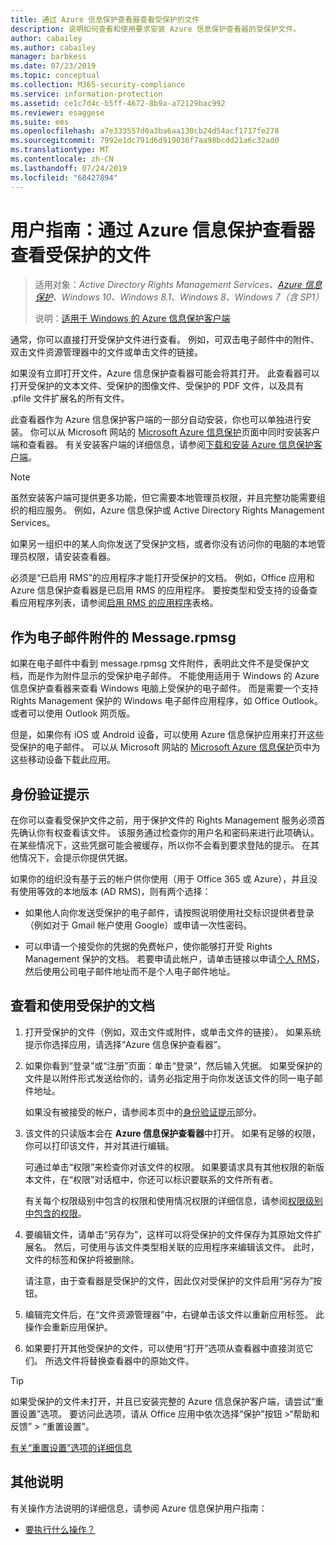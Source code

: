 ```yaml
---
title: 通过 Azure 信息保护查看器查看受保护的文件
description: 说明如何查看和使用要求安装 Azure 信息保护查看器的受保护文件。
author: cabailey
ms.author: cabailey
manager: barbkess
ms.date: 07/23/2019
ms.topic: conceptual
ms.collection: M365-security-compliance
ms.service: information-protection
ms.assetid: ce1c7d4c-b5ff-4672-8b9a-a72129bac992
ms.reviewer: esaggese
ms.suite: ems
ms.openlocfilehash: a7e333557d0a3ba6aa130cb24d54acf1717fe278
ms.sourcegitcommit: 7992e1dc791d6d919036f7aa98bcdd21a6c32ad0
ms.translationtype: MT
ms.contentlocale: zh-CN
ms.lasthandoff: 07/24/2019
ms.locfileid: "68427894"
---
```

# <a name="user-guide-view-protected-files-with-the-azure-information-protection-viewer"></a>用户指南：通过 Azure 信息保护查看器查看受保护的文件

>适用对象：*Active Directory Rights Management Services、[Azure 信息保护](https://azure.microsoft.com/pricing/details/information-protection)、Windows 10、Windows 8.1、Windows 8、Windows 7（含 SP1）*
>
> 说明：[适用于 Windows 的 Azure 信息保护客户端](../faqs.md#whats-the-difference-between-the-azure-information-protection-client-and-the-azure-information-protection-unified-labeling-client)

通常，你可以直接打开受保护文件进行查看。 例如，可双击电子邮件中的附件、双击文件资源管理器中的文件或单击文件的链接。

如果没有立即打开文件，Azure 信息保护查看器可能会将其打开。 此查看器可以打开受保护的文本文件、受保护的图像文件、受保护的 PDF 文件，以及具有 .pfile 文件扩展名的所有文件。

此查看器作为 Azure 信息保护客户端的一部分自动安装，你也可以单独进行安装。 你可以从 Microsoft 网站的 [Microsoft Azure 信息保护](https://go.microsoft.com/fwlink/?LinkId=303970)页面中同时安装客户端和查看器。 有关安装客户端的详细信息，请参阅[下载和安装 Azure 信息保护客户端](install-client-app.md)。

> [!NOTE]
> 虽然安装客户端可提供更多功能，但它需要本地管理员权限，并且完整功能需要组织的相应服务。 例如，Azure 信息保护或 Active Directory Rights Management Services。
> 
> 如果另一组织中的某人向你发送了受保护文档，或者你没有访问你的电脑的本地管理员权限，请安装查看器。

必须是“已启用 RMS”的应用程序才能打开受保护的文档。 例如，Office 应用和 Azure 信息保护查看器是已启用 RMS 的应用程序。 要按类型和受支持的设备查看应用程序列表，请参阅[启用 RMS 的应用程序](../requirements-applications.md#rms-enlightened-applications)表格。  
## <a name="messagerpmsg-as-an-email-attachment"></a>作为电子邮件附件的 Message.rpmsg

如果在电子邮件中看到 message.rpmsg 文件附件，表明此文件不是受保护文档，而是作为附件显示的受保护电子邮件。 不能使用适用于 Windows 的 Azure 信息保护查看器来查看 Windows 电脑上受保护的电子邮件。 而是需要一个支持 Rights Management 保护的 Windows 电子邮件应用程序，如 Office Outlook。 或者可以使用 Outlook 网页版。

但是，如果你有 iOS 或 Android 设备，可以使用 Azure 信息保护应用来打开这些受保护的电子邮件。 可以从 Microsoft 网站的 [Microsoft Azure 信息保护](https://go.microsoft.com/fwlink/?LinkId=303970)页中为这些移动设备下载此应用。

## <a name="prompts-for-authentication"></a>身份验证提示

在你可以查看受保护文件之前，用于保护文件的 Rights Management 服务必须首先确认你有权查看该文件。 该服务通过检查你的用户名和密码来进行此项确认。 在某些情况下，这些凭据可能会被缓存，所以你不会看到要求登陆的提示。 在其他情况下，会提示你提供凭据。

如果你的组织没有基于云的帐户供你使用（用于 Office 365 或 Azure），并且没有使用等效的本地版本 (AD RMS)，则有两个选择：

- 如果他人向你发送受保护的电子邮件，请按照说明使用社交标识提供者登录（例如对于 Gmail 帐户使用 Google）或申请一次性密码。

- 可以申请一个接受你的凭据的免费帐户，使你能够打开受 Rights Management 保护的文档。 若要申请此帐户，请单击链接以申请[个人 RMS](https://go.microsoft.com/fwlink/?LinkId=309469)，然后使用公司电子邮件地址而不是个人电子邮件地址。 

## <a name="to-view-and-use-a-protected-document"></a>查看和使用受保护的文档

1. 打开受保护的文件（例如，双击文件或附件，或单击文件的链接）。 如果系统提示你选择应用，请选择“Azure 信息保护查看器”。 

2. 如果你看到“登录”或“注册”页面：单击“登录”，然后输入凭据。 如果受保护的文件是以附件形式发送给你的，请务必指定用于向你发送该文件的同一电子邮件地址。
    
    如果没有被接受的帐户，请参阅本页中的[身份验证提示](#prompts-for-authentication)部分。

3. 该文件的只读版本会在 **Azure 信息保护查看器**中打开。 如果有足够的权限，你可以打印该文件，并对其进行编辑。 

    可通过单击“权限”来检查你对该文件的权限。 如果要请求具有其他权限的新版本文件，在“权限”对话框中，你还可以标识要联系的文件所有者。
    
    有关每个权限级别中包含的权限和使用情况权限的详细信息，请参阅[权限级别中包含的权限](../configure-usage-rights.md#rights-included-in-permissions-levels)。

4. 要编辑文件，请单击“另存为”，这样可以将受保护的文件保存为其原始文件扩展名。 然后，可使用与该文件类型相关联的应用程序来编辑该文件。 此时，文件的标签和保护将被删除。
    
    请注意，由于查看器是受保护的文件，因此仅对受保护的文件启用“另存为”按钮。
    
5. 编辑完文件后，在“文件资源管理器”中，右键单击该文件以重新应用标签。 此操作会重新应用保护。

6. 如果要打开其他受保护的文件，可以使用“打开”选项从查看器中直接浏览它们。 所选文件将替换查看器中的原始文件。 

> [!TIP]
> 如果受保护的文件未打开，并且已安装完整的 Azure 信息保护客户端，请尝试“重置设置”选项。 要访问此选项，请从 Office 应用中依次选择“保护”按钮 >“帮助和反馈” > “重置设置”。 
> 
> [有关“重置设置”选项的详细信息](client-admin-guide.md#more-information-about-the-reset-settings-option)

## <a name="other-instructions"></a>其他说明
有关操作方法说明的详细信息，请参阅 Azure 信息保护用户指南：

-   [要执行什么操作？](client-user-guide.md#what-do-you-want-to-do)

